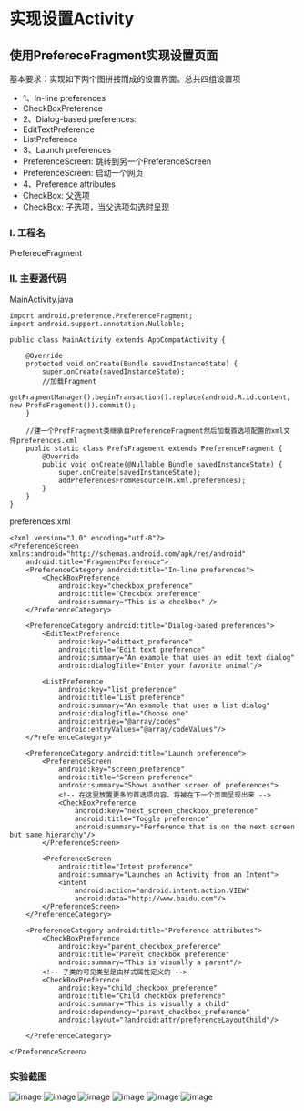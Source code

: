 # 实现设置Activity

## 使用PrefereceFragment实现设置页面
基本要求：实现如下两个图拼接而成的设置界面。总共四组设置项
- 1、In-line preferences
- CheckBoxPreference
- 2、Dialog-based preferences:
- EditTextPreference
- ListPreference
- 3、Launch preferences
- PreferenceScreen: 跳转到另一个PreferenceScreen
- PreferenceScreen: 启动一个网页
- 4、Preference attributes
- CheckBox: 父选项
- CheckBox: 子选项，当父选项勾选时呈现

### I. 工程名
PrefereceFragment
### II. 主要源代码
MainActivity.java
```
import android.preference.PreferenceFragment;
import android.support.annotation.Nullable;

public class MainActivity extends AppCompatActivity {

    @Override
    protected void onCreate(Bundle savedInstanceState) {
        super.onCreate(savedInstanceState);
        //加载Fragment
        getFragmentManager().beginTransaction().replace(android.R.id.content, new PrefsFragement()).commit();
    }

    //建一个PrefFragment类继承自PreferenceFragment然后加载首选项配置的xml文件preferences.xml
    public static class PrefsFragement extends PreferenceFragment {
        @Override
        public void onCreate(@Nullable Bundle savedInstanceState) {
            super.onCreate(savedInstanceState);
            addPreferencesFromResource(R.xml.preferences);
        }
    }
}
```

preferences.xml
```
<?xml version="1.0" encoding="utf-8"?>
<PreferenceScreen xmlns:android="http://schemas.android.com/apk/res/android"
    android:title="FragmentPerference">
    <PreferenceCategory android:title="In-line preferences">
        <CheckBoxPreference
            android:key="checkbox_preference"
            android:title="Checkbox preference"
            android:summary="This is a checkbox" />
    </PreferenceCategory>

    <PreferenceCategory android:title="Dialog-based preferences">
        <EditTextPreference
            android:key="edittext_preference"
            android:title="Edit text preference"
            android:summary="An example that uses an edit text dialog"
            android:dialogTitle="Enter your favorite animal"/>

        <ListPreference
            android:key="list_preference"
            android:title="List preference"
            android:summary="An example that uses a list dialog"
            android:dialogTitle="Choose one"
            android:entries="@array/codes"
            android:entryValues="@array/codeValues"/>
    </PreferenceCategory>

    <PreferenceCategory android:title="Launch preference">
        <PreferenceScreen
            android:key="screen_preference"
            android:title="Screen preference"
            android:summary="Shows another screen of preferences">
            <!-- 在这里放置更多的首选项内容，将被在下一个页面呈现出来 -->
            <CheckBoxPreference
                android:key="next_screen_checkbox_preference"
                android:title="Toggle preference"
                android:summary="Perference that is on the next screen but same hierarchy"/>
        </PreferenceScreen>

        <PreferenceScreen
            android:title="Intent preference"
            android:summary="Launches an Activity from an Intent">
            <intent
                android:action="android.intent.action.VIEW"
                android:data="http://www.baidu.com"/>
        </PreferenceScreen>
    </PreferenceCategory>

    <PreferenceCategory android:title="Preference attributes">
        <CheckBoxPreference
            android:key="parent_checkbox_preference"
            android:title="Parent checkbox preference"
            android:summary="This is visually a parent"/>
        <!-- 子类的可见类型是由样式属性定义的 -->
        <CheckBoxPreference
            android:key="child_checkbox_preference"
            android:title="Child checkbox preference"
            android:summary="This is visually a child"
            android:dependency="parent_checkbox_preference"
            android:layout="?android:attr/preferenceLayoutChild"/>

    </PreferenceCategory>

</PreferenceScreen>
```
### 实验截图
![image](https://note.youdao.com/yws/public/resource/693d04e4173598ff2e4634ce3bb4d3e4/xmlnote/878A036F52A549FC8A24166DBC681A1B/636)
![image](https://note.youdao.com/yws/public/resource/693d04e4173598ff2e4634ce3bb4d3e4/xmlnote/A0DE5A8907C14DE6B7F810B94E1A51F1/638)
![image](https://note.youdao.com/yws/public/resource/693d04e4173598ff2e4634ce3bb4d3e4/xmlnote/70A9B07F2C2E461394BF9771D0698D20/626)
![image](https://note.youdao.com/yws/public/resource/693d04e4173598ff2e4634ce3bb4d3e4/xmlnote/E9D2635C22BC46D7998FC91A50240B36/628)
![image](https://note.youdao.com/yws/public/resource/693d04e4173598ff2e4634ce3bb4d3e4/xmlnote/2F1FD385B5FC46CDBB56A02FE6AD7289/632)
![image](https://note.youdao.com/yws/public/resource/693d04e4173598ff2e4634ce3bb4d3e4/xmlnote/C4BF628826AC4D1BA3004A05178B7B51/634)
